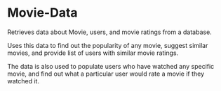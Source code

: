 # Movie-Data

Retrieves data about Movie, users, and movie ratings from a database.

Uses this data to find out the popularity of any movie, suggest similar movies, and provide list of users with similar movie ratings.

The data is also used to populate users who have watched any specific movie, and find out what a particular user would rate a movie if they watched it.




